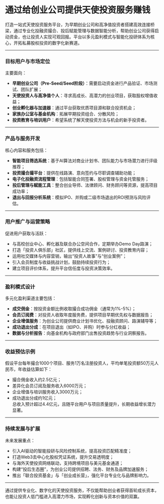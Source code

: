 # 通过给创业公司提供天使投资服务赚钱  

打造一站式天使投资服务平台，为早期创业公司和高净值投资者搭建高效连接桥梁，通过专业化投融资撮合、投后赋能管理与数据智能分析，帮助创业公司获得启动资金，也让投资人实现可观回报。平台以多元盈利模式与智能化投研体系为核心，开拓私募股权投资的数字化新赛道。

***

### 目标用户与市场定位  

主要面向：  
* **早期创业公司（Pre-Seed/Seed阶段）**：需要启动资金进行产品验证、市场测试、团队扩展；  
* **天使投资人与高净值个人**：寻求高成长、高潜力的创业项目，获取股权增值收益；  
* **创业孵化器与加速器**：通过平台获取优质项目源和联合投资机会；  
* **家族办公室与基金机构**：拓展早期投资组合、分散风险；  
* **投资教育与培训用户**：希望系统了解天使投资方法与机会的新手投资者。  

***

### 产品与服务开发  

核心内容和服务包括：  
* **智能项目筛选系统**：基于AI算法对商业计划书、团队能力与市场潜力进行评级推荐；  
* **投资撮合撮平台**：提供在线路演、意向签约与尽职调查辅助功能；  
* **电子化投融资流程管理**：包括智能合同签署、股权管理与资金托管服务；  
* **投后管理与赋能工具**：整合创业导师、法律顾问、财务顾问等资源，提高项目成功率；  
* **退出与回报分析系统**：模拟IPO、并购或二级市场退出的ROI预测与风险评估。  

***

### 用户推广与运营策略  

促进用户获取与活跃：  
* 与高校创业中心、孵化器及联合办公空间合作，定期举办Demo Day路演；  
* 打造「投资人俱乐部」社区，提供线上交流、案例研讨、投资教育内容；  
* 运用社交媒体与内容营销，输出“投资人故事”与“创业案例”；  
* 引入会员制度与收益挑战计划，鼓励持续投资行为；  
* 建立项目评价体系，提升平台信任度与投资决策效率。  

***

### 盈利模式设计  

多元化盈利渠道主要包括：  
* **成交佣金**：按投资金额比例收取撮合成功佣金（通常为1%-5%）；  
* **会员订阅费**：对投资人收取年度服务费，提供项目早期优先权与数据报告；  
* **企业增值服务**：为创业公司提供商业计划书优化、投融资顾问、路演辅导等；  
* **成功退出分成**：在项目退出（如IPO、并购）时参与分红收益；  
* **数据与分析报告**：向基金机构与政府部门出售投资趋势与行业洞察报告。  

***

### 收益预估示例  

假设平台每年撮合1000个项目、服务1万名注册投资人，平均单笔投资额50万元人民币，年收益估算如下：  
* 撮合佣金收入约2.5亿元；  
* 差异化会员订阅及服务收入6000万元；  
* 企业增值与培训服务收入3000万元；  
* 成功退出分成约1亿元；  
总收入预计超过4.4亿元，且随平台用户与项目质量提升，长期收益增长潜力显著。  

***

### 持续发展与扩展  

未来发展重点：  
* 引入AI驱动的智能投研与风险控制系统，提高投资匹配精准度；  
* 打造Web3去中心化股权凭证系统，提升交易透明度；  
* 与海外天使投资网络联动，支持跨境项目与美元基金通道；  
* 构建“投后生态圈”，为创业公司提供招聘、法务、财务及品牌加速服务；  
* 推出「联合投资基金」与「创业成长营」，强化平台专业化与品牌影响力。  

***

通过提供专业化、数字化的天使投资服务，不仅能帮助创业者获得首轮成长资本，也能让投资人低门槛进入高潜力市场，实现孵化创新与资本价值的双赢。